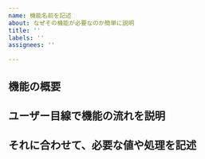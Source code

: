 ```yaml
---
name: 機能名前を記述
about: なぜその機能が必要なのか簡単に説明
title: ''
labels: ''
assignees: ''

---
```


## 機能の概要


## ユーザー目線で機能の流れを説明


## それに合わせて、必要な値や処理を記述
